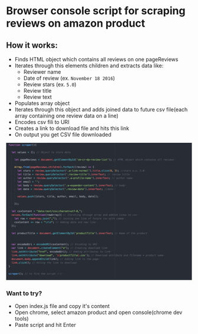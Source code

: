 # Browser console script for scraping reviews on amazon product


## How it works:
* Finds HTML object which contains all reviews on one pageReviews
* Iterates through this elements children and extracts data like:
  * Reviewer name
  * Date of review (ex. ```November 18 2016```)
  * Review stars (ex. ```5.0```)
  * Review title
  * Review text
* Populates array object
* Iterates through this object and adds joined data to future csv file(each array containing one review data on a line)
* Encodes csv fili to URI
* Creates a link to download file and hits this link
* On output you get CSV file downloaded


![Alt text](/assets/screen.png)


### Want to try?
  * Open index.js file and copy it's content
  * Open chrome, select amazon product and open console(chrome dev tools)
  * Paste script and hit Enter
  
